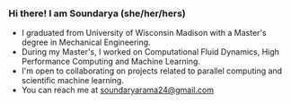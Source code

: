 ### Hi there! I am Soundarya (she/her/hers)

- I graduated from University of Wisconsin Madison with a Master's degree in Mechanical Engineering.
- During my Master's, I worked on Computational Fluid Dynamics, High Performance Computing and Machine Learning.
- I'm open to collaborating on projects related to parallel computing and scientific machine learning.
- You can reach me at soundaryarama24@gmail.com
